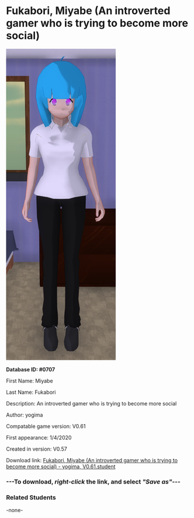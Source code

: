 # Fukabori, Miyabe (An introverted gamer who is trying to become more social)

<img src="../../Files/Images/Fukabori, Miyabe (An introverted gamer who is trying to become more social).png" title="Fukabori, Miyabe (An introverted gamer who is trying to become more social) - yogima, V0.61">

**Database ID: #0707**

First Name: Miyabe

Last Name: Fukabori

Description: An introverted gamer who is trying to become more social

Author: yogima

Compatable game version: V0.61

First appearance: 1/4/2020

Created in version: V0.57

Download link: <a href="https://raw.githubusercontent.com/Arbiter1223/Daigaku-Gurashi-Custom-Students/master/Files/Student%20Files/Fukabori%2C%20Miyabe%20(An%20introverted%20gamer%20who%20is%20trying%20to%20become%20more%20social)%20-%20yogima%2C%20V0.61.student">Fukabori, Miyabe (An introverted gamer who is trying to become more social) - yogima, V0.61.student</a>

### ---**To download, _right-click_ the link, and select _"Save as"_**---

### Related Students

-none-
